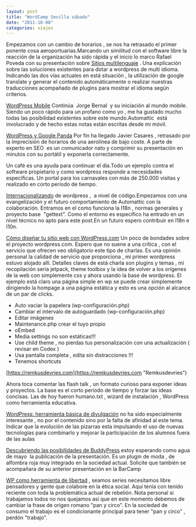 ```yaml
---
layout: post
title: "WordCamp Sevilla sábado"
date: "2011-10-08"
categories: viajes
---
```


Empezamos con un cambio de horarios , se nos ha retrasado el primer ponente cosa aeroportuarias.Marcando un similitud con el software libre la reacción de la organización ha sido rápida y el inicio lo marco Rafael Poveda con su presentación sobre [Sitios multilenguaje](https://2011.sevilla.wordcamp.org/session/sitios-multilenguaje-la-asignatura-pendiente-de-wordpress/ "Sitios multilenguaje: la asignatura pendiente de WordPress | Rafael Poveda") . Una explicación sobre las soluciones existentes para dotar a wordpress de multi idioma. Indicando las dos vías actuales en está situación , la utilización de google translate y generar el contenido automáticamente o realizar nuestras traducciones acompañado de plugins para mostrar el idioma según criterios.

[WordPress Mobile](https://2011.sevilla.wordcamp.org/session/wordpress-mobile/ "WordPress Mobile | Jorge Bernal") Continúa  Jorge Bernal  y su iniciación al mundo mobile. Siendo un poco rápido para un profano como yo , me ha gustado mucho todas las posibilidad existentes sobre este mundo.Automattic  está involucrado y de hecho estas notas están escritas desde mi móvil.

[WordPress y Google Panda](https://2011.sevilla.wordcamp.org/session/wordpress-y-google-panda/ "WordPress y Google Panda | Javier Casares") Por fin ha llegado Javier Casares , retrasado por la imprecisión de horarios de una aerolínea de bajo coste. A parte de experto en SEO  es un comunicador nato y comprimir su presentación en minutos con su portátil y exponerla correctamente.

Un café es una ayuda para continuar el día.Todo un ejemplo contra el software propietario y como wordpress responde a necesidades específicas. Un portal para los carnavales con más de 250.000 visitas y realizado en corto período de tiempo.

[Internacionalizando](https://2011.sevilla.wordcamp.org/session/internacionalizando-como-preparar-el-codigo-de-tu-tema-plugin-o-parche-para-su-traduccion/ "Internacionalizando: cómo preparar el código de tu tema, plugin o parche para su traducción | Zé Fontainhas") de wordpress ,  a nivel de código.Empezamos con una evangelización y el futuro comportamiento de Automattic con la colaboración. Entramos en el como funciona la I18n , normas generales y proyecto base  "gettext". Como el entorno es específico ha entrado en un nivel técnico no apto para este post.En un futuro espero contribuir en I18n e I10n.

[Cómo diseñar tu sitio web con WordPress.com](https://2011.sevilla.wordcamp.org/session/como-disenar-tu-sitio-web-con-wordpress-com/ "Cómo diseñar tu sitio web con WordPress.com | Hugo Baeta") Un poco de bondades sobre el proyecto wordpress.com. Espero que no suene a una crítica , con el servicio que ofrecen veo obligatorio este tipo de charlas. Es una opinión personal la calidad de servicio que proporciona , mi primer wordpress estuvo alojado allí. Detalles claves de está charla son plugins y temas , mi recopilación sería jetpack, theme toolbox y la idea de volver a los orígenes de la web con simplemente css y ahora usando la base de wordpress. El ejemplo está claro una página simple en wp se puede crear simplemente dirigiendo la hompage a una página estática y esto es una opción al alcance de un par de clicks.

- Auto vaciar la papelera (wp-configuración.php)
- Cambiar el intervalo de autoguardado (wp-configuración.php)
- Editar imágenes
- Maintenance.php crear el tuyo propio
- oEmbed
- Media settings no son estáticas!!!
- Use child theme , no pierdas tus personalización con una actualización ( revisar en Codex )
- Usa pantalla completa , edita sin distracciones !!!
- Tenemos shortcuts

[https://remkusdevries.com](https://remkusdevries.com "Remkusdevries")

Ahora toca comentar las flash talk , un formato curioso para exponer ideas y proyectos. La base es el corto periodo de tiempo y forzar las ideas concisas. Las de hoy fueron humano.txt , wizard de instalación , WordPress como herramienta educativa.

[WordPress: herramienta básica de divulgación](https://2011.sevilla.wordcamp.org/session/wordpress-herramienta-basica-fomentar-divulgacion-centros-investigacion/ "WordPress: herramienta básica para fomentar la divulgación en centros de investigación | Francisco Javier Carazo Gil") no ha sido especialmente interesante , no por el contenido sino por la falta de afinidad al este tema. Indicar que la evolución de las pizarras esta impulsando el uso de nuevas tecnologías para combinarlo y mejorar la participación de los alumnos fuera de las aulas

[Descubriendo las posibilidades de BuddyPress](https://2011.sevilla.wordcamp.org/administradores-descubriendo-las-posibilidades-de-buddypress-tu-red-social-en-wordpress/ "Descubriendo las posibilidades de BuddyPress: tu red social en WordPress | Rocío Valdivia") estoy esperando como agua de mayo  la publicación de la presentación. Es un plugin de moda , de alfombra roja muy integrado en la sociedad actual. Solicite que también se acompañara de su anterior presentación en la BarCamp

[WP como herramienta de libertad](https://2011.sevilla.wordcamp.org/session/wordpress-como-herramienta-de-libertad/ "WordPress como herramienta de libertad | Amit Kvint") , seamos series necesitamos libre pensadores y gente que colabore en la ética social. Aquí tenía con tenido reciente con toda la problemática actual de rebelión. Nota personal si trabajamos todos no nos quejamos así que en este momento debemos de cambiar la frase de origen romano "pan y circo". En la sociedad de consumo el trabajo es el condicionante principal para tener "pan y circo" , perdón "trabajo".
